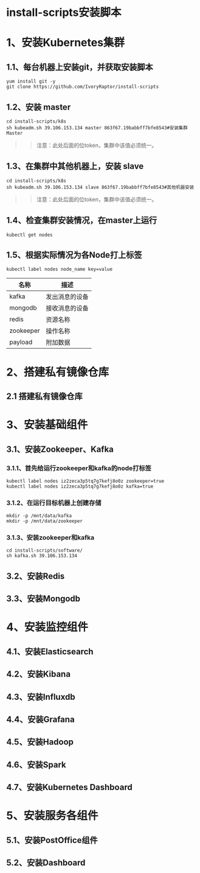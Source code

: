 # install-scripts安装脚本
# 1、安装Kubernetes集群
## 1.1、每台机器上安装git，并获取安装脚本
```
yum install git -y
git clone https://github.com/IvoryRaptor/install-scripts
```
## 1.2、安装 master
```
cd install-scripts/k8s
sh kubeadm.sh 39.106.153.134 master 863f67.19babbff7bfe8543#安装集群Master
```
>> 注意：此处后面的位token，集群中该值必须统一。

## 1.3、在集群中其他机器上，安装 slave
```
cd install-scripts/k8s
sh kubeadm.sh 39.106.153.134 slave 863f67.19babbff7bfe8543#其他机器安装
```
>> 注意：此处后面的位token，集群中该值必须统一。

## 1.4、检查集群安装情况，在master上运行
```
kubectl get nodes
```

## 1.5、根据实际情况为各Node打上标签
```
kubectl label nodes node_name key=value
```

名称 | 描述
---- | ---
kafka | 发出消息的设备
mongodb | 接收消息的设备
redis | 资源名称
zookeeper | 操作名称
payload | 附加数据


# 2、搭建私有镜像仓库
## 2.1 搭建私有镜像仓库

# 3、安装基础组件
## 3.1、安装Zookeeper、Kafka

### 3.1.1、首先给运行zookeeper和kafka的node打标签
```
kubectl label nodes iz2zeca3p5tq7g7kefj8o0z zookeeper=true
kubectl label nodes iz2zeca3p5tq7g7kefj8o0z kafka=true
```

### 3.1.2、在运行目标机器上创建存储
```
mkdir -p /mnt/data/kafka
mkdir -p /mnt/data/zookeeper
```

### 3.1.3、安装zookeeper和kafka
```
cd install-scripts/software/
sh kafka.sh 39.106.153.134
```

## 3.2、安装Redis

## 3.3、安装Mongodb

# 4、安装监控组件

## 4.1、安装Elasticsearch

## 4.2、安装Kibana

## 4.3、安装Influxdb

## 4.4、安装Grafana

## 4.5、安装Hadoop

## 4.6、安装Spark

## 4.7、安装Kubernetes Dashboard

# 5、安装服务各组件

## 5.1、安装PostOffice组件

## 5.2、安装Dashboard
